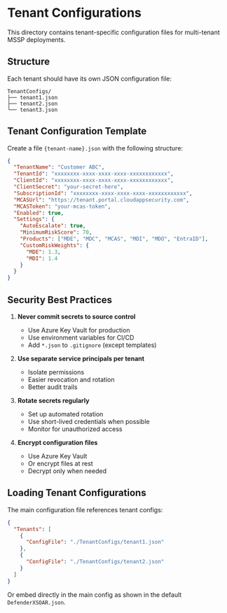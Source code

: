 # Tenant Configurations

This directory contains tenant-specific configuration files for multi-tenant MSSP deployments.

## Structure

Each tenant should have its own JSON configuration file:

```
TenantConfigs/
├── tenant1.json
├── tenant2.json
└── tenant3.json
```

## Tenant Configuration Template

Create a file `{tenant-name}.json` with the following structure:

```json
{
  "TenantName": "Customer ABC",
  "TenantId": "xxxxxxxx-xxxx-xxxx-xxxx-xxxxxxxxxxxx",
  "ClientId": "xxxxxxxx-xxxx-xxxx-xxxx-xxxxxxxxxxxx",
  "ClientSecret": "your-secret-here",
  "SubscriptionId": "xxxxxxxx-xxxx-xxxx-xxxx-xxxxxxxxxxxx",
  "MCASUrl": "https://tenant.portal.cloudappsecurity.com",
  "MCASToken": "your-mcas-token",
  "Enabled": true,
  "Settings": {
    "AutoEscalate": true,
    "MinimumRiskScore": 70,
    "Products": ["MDE", "MDC", "MCAS", "MDI", "MDO", "EntraID"],
    "CustomRiskWeights": {
      "MDE": 1.3,
      "MDI": 1.4
    }
  }
}
```

## Security Best Practices

1. **Never commit secrets to source control**
   - Use Azure Key Vault for production
   - Use environment variables for CI/CD
   - Add `*.json` to `.gitignore` (except templates)

2. **Use separate service principals per tenant**
   - Isolate permissions
   - Easier revocation and rotation
   - Better audit trails

3. **Rotate secrets regularly**
   - Set up automated rotation
   - Use short-lived credentials when possible
   - Monitor for unauthorized access

4. **Encrypt configuration files**
   - Use Azure Key Vault
   - Or encrypt files at rest
   - Decrypt only when needed

## Loading Tenant Configurations

The main configuration file references tenant configs:

```json
{
  "Tenants": [
    {
      "ConfigFile": "./TenantConfigs/tenant1.json"
    },
    {
      "ConfigFile": "./TenantConfigs/tenant2.json"
    }
  ]
}
```

Or embed directly in the main config as shown in the default `DefenderXSOAR.json`.
